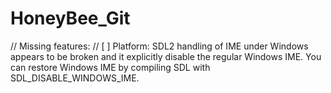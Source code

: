 # HoneyBee_Git

// Missing features:
//  [ ] Platform: SDL2 handling of IME under Windows appears to be broken and it explicitly disable the regular Windows IME. You can restore Windows IME by compiling SDL with SDL_DISABLE_WINDOWS_IME.
